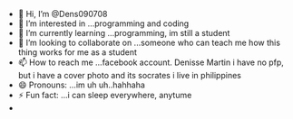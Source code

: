 - 👋 Hi, I’m @Dens090708
- 👀 I’m interested in ...programming and coding
- 🌱 I’m currently learning ...programming, im still a student
- 💞️ I’m looking to collaborate on ...someone who can teach me how this thing works for me as a student
- 📫 How to reach me ...facebook account. Denisse Martin i have no pfp, but i have a cover photo and its socrates i live in philippines
- 😄 Pronouns: ...im uh uh..hahhaha
- ⚡ Fun fact: ...i can sleep everywhere, anytume
- 

<!---
Dens090708/Dens090708 is a ✨ special ✨ repository because its `README.md` (this file) appears on your GitHub profile.
You can click the Preview link to take a look at your changes.

\
